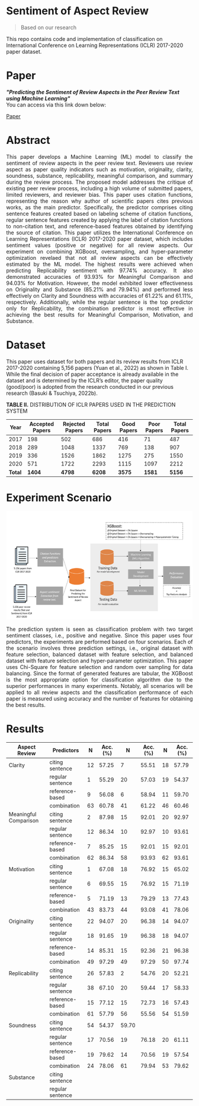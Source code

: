 # Sentiment of Aspect Review
> Based on our research

This repo contains code and implementation of classification on International Conference on Learning Representations (ICLR) 2017-2020 paper dataset.

# Paper
***"Predicting the Sentiment of Review Aspects in the Peer Review Text using Machine Learning"*** <br>
You can access via this link down below:<br>

[Paper](#)

# Abstract
<p align="justify"> This paper develops a Machine Learning (ML) model to classify the sentiment of review aspects in the peer review text. Reviewers use review aspect as paper quality indicators such as motivation, originality, clarity, soundness, substance, replicability, meaningful comparison, and summary during the review process. The proposed model addresses the critique of existing peer review process, including a high volume of submitted papers, limited reviewers, and reviewer bias. This paper uses citation functions, representing the reason why author of scientific papers cites previous works, as the main predictor. Specifically, the predictor comprises citing sentence features created based on labeling scheme of citation functions, regular sentence features created by applying the label of citation functions to non-citation text, and reference-based features obtained by identifying the source of citation. This paper utilizes the International Conference on Learning Representations (ICLR) 2017-2020 paper dataset, which includes sentiment values (positive or negative) for all review aspects. Our experiment on combining XGBoost, oversampling, and hyper-parameter optimization revelaed that not all review aspects can be effectively estimated by the ML model. The highest results were achieved when predicting Replicability sentiment with 97.74% accuracy. It also demonstrated accuracies of 93.93% for Meaningful Comparison and 94.03% for Motivation. However, the model exhibited lower effectiveness on Originality and Substance (85.21% and 79.94%) and performed less effectively on Clarity and Soundness with accuracies of 61.22% and 61.11%, respectively. Additionally, while the regular sentence is the top predictor only for Replicability, the combination predictor is most effective in achieving the best results for Meaningful Comparison, Motivation, and Substance.</p>

# Dataset
<p align="justiify">This paper uses dataset for both papers and its review results from ICLR 2017-2020 containing 5,156 papers (Yuan et al., 2022) as shown in Table I. While the final decision of paper acceptance is already available in the dataset and is determined by the ICLR’s editor, the paper quality (good/poor) is adopted from the research conducted in our previous research (Basuki & Tsuchiya, 2022b).</p>

**TABLE II.** DISTRIBUTION OF ICLR PAPERS USED IN THE PREDICTION SYSTEM

<p align="center"></p>

| Year | Accepted Papers | Rejected Papers | Total Papers | Good Papers | Poor Papers | Total Papers |
|---|---|---|---|---|---|---|
| 2017 | 198 | 502 | 686 | 416 | 71 | 487 |
| 2018 | 289 | 1048 | 1337 | 769 | 138 | 907 |
| 2019 | 336 | 1526 | 1862 | 1275 | 275 | 1550 |
| 2020 | 571 | 1722 | 2293 | 1115 | 1097 | 2212 |
| **Total** | **1404** | **4798** | **6208** | **3575** | **1581** | **5156** |

# Experiment Scenario
<p align="center">
    <img src="architecture.png" width="572" height="292" />
</p>
<p align="justify">The prediction system is seen as classification problem with two target sentiment classes, i.e., positive and negative. Since this paper uses four predictors, the experiments are performed based on four scenarios. Each of the scenario involves three prediction settings, i.e., original dataset with feature selection, balanced dataset with feature selection, and balanced dataset with feature selection and hyper-parameter optimization. This paper uses Chi-Square for feature selection and random over sampling for data balancing. Since the format of generated features are tabular, the XGBoost is the most appropriate option for classification algorithm due to the superior performances in many experiments. Notably, all scenarios will be applied to all review aspects and the classification performance of each paper is measured using accuracy and the number of features for obtaining the best results.</p>

# Results

| Aspect Review | Predictors | N | Acc. (%) | N | Acc. (%) | N | Acc. (%) |
|------|---|---|---|---|---|---|---|
| Clarity | citing sentence | 12 | 57.25 | 7 | 55.51 | 18 | 57.79 |
| | regular sentence | 1 | 55.29 | 20 | 57.03 | 19 | 54.37 |
| | reference-based | 9 | 56.08 | 6 | 58.94 | 11 | 59.70 |
| | combination | 63 | 60.78 | 41 | 61.22 | 46 | 60.46 |
| Meaningful Comparison | citing sentence | 2 | 87.98 | 15 | 92.01 | 20 | 92.97 |
| | regular sentence | 12 | 86.34 | 10 | 92.97 | 10 | 93.61 |
| | reference-based | 7 | 85.25 | 15 | 92.01 | 15 | 92.01 |
| | combination | 62 | 86.34 | 58 | 93.93 | 62 | 93.61 |
| Motivation | citing sentence | 1 | 67.08 | 18 | 76.92 | 15 | 65.02 |
| | regular sentence | 6 | 69.55 | 15 | 76.92 | 15 | 71.19 |
| | reference-based | 5 | 71.19 | 13 | 79.29 | 13 | 77.43 |
| | combination | 43 | 83.73 | 44 | 93.08 | 41 | 78.06 |
| Originality | citing sentence | 22 | 94.07 | 20 | 96.38 | 14 | 94.07 |
| | regular sentence | 18 | 91.65 | 19 | 96.38 | 18 | 94.07 |
| | reference-based | 14 | 85.31 | 15 | 92.36 | 21 | 96.38 |
| | combination | 49 | 97.29 | 49 | 97.29 | 50 | 97.74 |
| Replicability | citing sentence | 26 | 57.83 | 2 | 54.76 | 20 | 52.21 |
| | regular sentence | 38 | 67.10 | 20 | 59.44 | 17 | 58.33 |
| | reference-based | 15 | 77.12 | 15 | 72.73 | 16 | 57.43 |
| | combination | 61 | 57.79 | 56 | 55.56 | 54 | 51.59 |
| Soundness | citing sentence | 54 | 54.37 | 59.70 |  |  |  |  |
| | regular sentence | 17 | 70.56 | 19 | 76.18 | 20 | 61.11 |
| | reference-based | 19 | 79.62 | 14 | 70.56 | 19 | 57.54 |
| | combination | 24 | 78.06 | 61 | 79.94 | 53 | 79.62 |
| Substance | citing sentence |  |  |  |  |  |  |  |
| | regular sentence |  |  |  |  |

